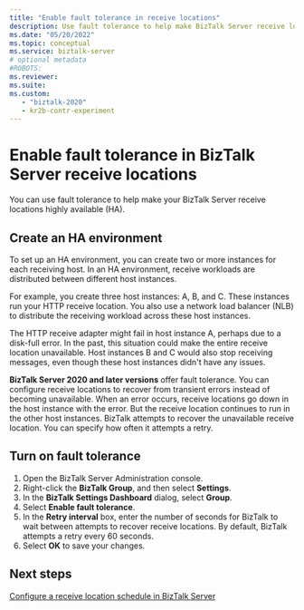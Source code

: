 ```yaml
---
title: "Enable fault tolerance in receive locations"
description: Use fault tolerance to help make BizTalk Server receive locations highly available. Keep processing messages, even when an error occurs.
ms.date: "05/20/2022"
ms.topic: conceptual
ms.service: biztalk-server
# optional metadata
#ROBOTS:
ms.reviewer: 
ms.suite:
ms.custom:
   - "biztalk-2020"
   - kr2b-contr-experiment
---
```

# Enable fault tolerance in BizTalk Server receive locations

You can use fault tolerance to help make your BizTalk Server receive locations highly available (HA).

## Create an HA environment

To set up an HA environment, you can create two or more instances for each receiving host. In an HA environment, receive workloads are distributed between different host instances.

For example, you create three host instances: A, B, and C. These instances run your HTTP receive location. You also use a network load balancer (NLB) to distribute the receiving workload across these host instances.

The HTTP receive adapter might fail in host instance A, perhaps due to a disk-full error. In the past, this situation could make the entire receive location unavailable. Host instances B and C would also stop receiving messages, even though these host instances didn't have any issues.

**BizTalk Server 2020 and later versions** offer fault tolerance. You can configure receive locations to recover from transient errors instead of becoming unavailable. When an error occurs, receive locations go down in the host instance with the error. But the receive location continues to run in the other host instances. BizTalk attempts to recover the unavailable receive location. You can specify how often it attempts a retry.

## Turn on fault tolerance

1. Open the BizTalk Server Administration console.
1. Right-click the **BizTalk Group**, and then select **Settings**.
1. In the **BizTalk Settings Dashboard** dialog, select **Group**.
1. Select **Enable fault tolerance**.
1. In the **Retry interval** box, enter the number of seconds for BizTalk to wait between attempts to recover receive locations. By default, BizTalk attempts a retry every 60 seconds.
1. Select **OK** to save your changes.

## Next steps

[Configure a receive location schedule in BizTalk Server](../core/how-to-configure-scheduling-for-a-receive-location.md)
